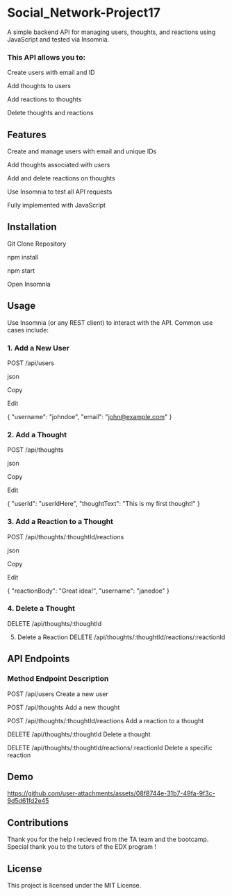 # Social_Network-Project17

A simple backend API for managing users, thoughts, and reactions using JavaScript and tested via Insomnia. 

### This API allows you to:

Create users with email and ID

Add thoughts to users

Add reactions to thoughts

Delete thoughts and reactions

## Features
Create and manage users with email and unique IDs

Add thoughts associated with users

Add and delete reactions on thoughts

Use Insomnia to test all API requests

Fully implemented with JavaScript

## Installation

Git Clone Repository

npm install 

npm start 

Open Insomnia 

## Usage
Use Insomnia (or any REST client) to interact with the API. Common use cases include:

### 1. Add a New User

POST /api/users

json

Copy

Edit

{
  "username": "johndoe",
  "email": "john@example.com"
}

### 2. Add a Thought

POST /api/thoughts

json

Copy

Edit

{
  "userId": "userIdHere",
  "thoughtText": "This is my first thought!"
}

### 3. Add a Reaction to a Thought

POST /api/thoughts/:thoughtId/reactions

json

Copy

Edit

{
  "reactionBody": "Great idea!",
  "username": "janedoe"
}

### 4. Delete a Thought

DELETE /api/thoughts/:thoughtId

5. Delete a Reaction
DELETE /api/thoughts/:thoughtId/reactions/:reactionId

## API Endpoints

### Method	Endpoint	Description

POST	/api/users	Create a new user

POST	/api/thoughts	Add a new thought

POST	/api/thoughts/:thoughtId/reactions	Add a reaction to a thought

DELETE	/api/thoughts/:thoughtId	Delete a thought

DELETE	/api/thoughts/:thoughtId/reactions/:reactionId	Delete a specific reaction

## Demo



https://github.com/user-attachments/assets/08f8744e-31b7-49fa-9f3c-9d5d61fd2e45


## Contributions

Thank you for the help I recieved from the TA team and the bootcamp. Special thank you to the tutors of the EDX program ! 

## License
This project is licensed under the MIT License.
